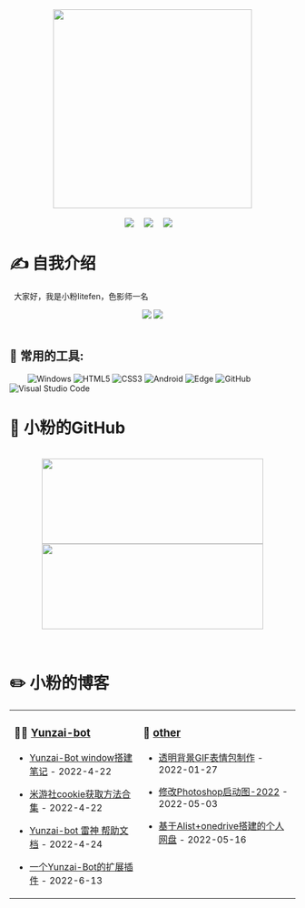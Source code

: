 
<!-- 敲代码的图片 -->
<div align="center" ><img style="height:350px" src="https://pic.imgdb.cn/item/62adba99094754312916ec79.png"/></div>
<br>

<!-- 个人资料徽标 -->
<div align="center">
  <a href="https://blog.litefen.com/"><img src="https://img.shields.io/badge/website-博客-c9c2ec"></a>&emsp;
  <a href="https://space.bilibili.com/293259567/"><img src="https://img.shields.io/badge/bilibili-B%E7%AB%99-ff69b4"></a>&emsp;
  <a href="https://github.com/litefen"><img src="https://img.shields.io/badge/Github-litefen-23292f"></a>&emsp;
</div>

# ✍️ 自我介绍

<p>&nbsp;&nbsp;大家好，我是小粉litefen，色影师一名</p>


<!-- 比较好的开源项目卡片 -->
<div align="center">
<a href="https://github.com/litefen/fenplugin-v3">
  <img src="https://github-readme-stats.vercel.app/api/pin/?username=litefen&repo=fenplugin-v3&theme=light&bg_color=c9c2ec&hide_border=true" /></a>
<a href="https://github.com/litefen/litefen">
  <img src="https://github-readme-stats.vercel.app/api/pin/?username=litefen&repo=litefen&theme=light&bg_color=c9c2ec&hide_border=true" /></a>
</div>
<br>

## 🧰 常用的工具:
&emsp;&emsp;
![Windows](https://img.shields.io/badge/Windows-0078D6?style=flat-square&logo=windows&logoColor=white)
![HTML5](https://img.shields.io/badge/-HTML5-E34F26?style=flat-square&logo=html5&logoColor=white)
![CSS3](https://img.shields.io/badge/-CSS3-1572B6?style=flat-square&logo=css3)
![Android](https://img.shields.io/badge/Android-3DDC84?style=flat-square&logo=android&logoColor=white)
![Edge](https://img.shields.io/badge/Edge-0078D7?style=flat-square&logo=Microsoft-edge&logoColor=white)
![GitHub](https://img.shields.io/badge/-GitHub-pink?style=flat-square&logo=github)
![Visual Studio Code](https://img.shields.io/badge/-Visual%20Studio%20Code-007ACC?style=flat-square&logo=Visual%20Studio%20Code&logoColor=fff)



# 🎨 小粉的GitHub
<br>
<!-- GitHub数据统计 -->
<div align="center">
  <img height="150px" width="390px" src="https://github-readme-stats.vercel.app/api?username=litefen&hide_border=false&show_icons=trueline_height=21&text_color=000&icon_color=000&bg_color=0,c4b3e7,ff69b4&theme=graywhite" />
  <img height="150px" width="390px" src="https://github-readme-stats.vercel.app/api/top-langs/?username=litefen&hide_title=true&hide_border=true&layout=compact&langs_count=6&text_color=000&icon_color=fff&bg_color=0,ff69b4,4dfcff&theme=graywhite" />
</div>
<br>
<br>
<!-- 最近博客和豆瓣动态 -->
<table align="center">
<tr>
<td valign="top">    

### 🤹‍♀️ <a href="https://blog.litefen.com/" target="_blank">Yunzai-bot</a>
  
<!-- START_SECTION:blog -->
* <a href='https://blog.litefen.com/all/Yunzai-Bot.html' target='_blank'>Yunzai-Bot window搭建笔记</a> - 2022-4-22

* <a href='https://blog.litefen.com/all/bbscookie.html' target='_blank'>米游社cookie获取方法合集</a> - 2022-4-22
  
* <a href='https://blog.litefen.com/all/yunzaihelp.html' target='_blank'>Yunzai-bot 雷神 帮助文档</a> - 2022-4-24
  
* <a href='https://blog.litefen.com/all/fen-plugin.html' target='_blank'>一个Yunzai-Bot的扩展插件</a> - 2022-6-13

<!-- END_SECTION:blog -->
  
</td>
    
# ✏️ 小粉的博客


<td valign="top">
  
### 🌟 <a href="https://blog.litefen.com/" target="_blank">other</a>

<!-- START_SECTION:douban -->

* <a href='https://blog.litefen.com/all/011.html' target='_blank'>透明背景GIF表情包制作</a> - 2022-01-27

* <a href='https://blog.litefen.com/all/ps2022.html' target='_blank'>修改Photoshop启动图-2022</a> - 2022-05-03

* <a href='https://blog.litefen.com/all/pan.html' target='_blank'>基于Alist+onedrive搭建的个人网盘</a> - 2022-05-16
<!-- END_SECTION:douban -->
  
</td> 
</tr>
</table>




